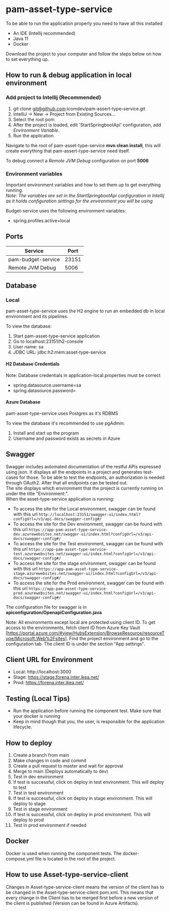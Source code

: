 # pam-asset-type-service

To be able to run the application properly you need to have all this installed

- An IDE (Intellij recommended)
- Java 11
- Docker

Download the project to your computer and follow the steps below on
how to set everything up.

## How to run & debug application in local environment
### Add project to Intellij (Recommended)

1. git clone git@github.com:icomdev/pam-assert-type-service.git
2. IntelliJ -> New -> Project from Existing Sources...
3. Select the root pom
4. After the project is loaded, edit 'StartSpringbootApi' configuration, add *Environment Variable*.
5. Run the application


Navigate to the root of pam-asset-type-service **mvn clean install**, this will create everything that pam-assert-type-service
need itself.

To debug connect a *Remote JVM Debug* configuration on port **5006**

### Environment variables

Important environment variables and how to set them up to get everything running.
<br> *Note: The variables are set in the StartSpringbootApi configuration in Intellij as it holds configuration settings for the environment you will be using*

Budget-service uses the following environment variables:
* spring.profiles.active=local

## Ports

| Service            | Port  |
|--------------------|-------|
| pam-budget-service | 23151 |
| Remote JVM Debug   | 5006  |


## Database

### Local

pam-asset-type-service uses the H2 engine to run an embedded db in local environment and its pipelines.

To view the database:

1. Start pam-asset-type-service application
2. Go to localhost:23151/h2-console
3. User name: sa
4. JDBC URL: jdbc:h2:mem:asset-type-service

#### H2 Database Credentials

Note: Database credentials in application-local.properties must be correct
* spring.datasource.username=sa
* spring.datasource.password=

#### Azure Database

pam-asset-type-service uses Postgres as it's RDBMS

To view the database it's recommended to use pgAdmin:

1. Install and start up the program
2. Username and password exists as secrets in Azure

## Swagger

Swagger includes automated documentation of the restful APIs expressed using json. It displays all the endpoints in a project and generates test-cases
for those. To be able to test the endpoints, an authorization is needed through OAuth2. After that all endpoints can be tested out.
<br>
The site displays which environment that the project is currently running on under the title "Environment:".
<br>
When the asset-type-service application is running:
* To access the site for the Local environment, swagger can be found with this url `http://localhost:23151/swagger-ui/index.html?configUrl=/v3/api-docs/swagger-config#/`
* To access the site for the Dev environment, swagger can be found with this url `https://app-pam-asset-type-service-dev.azurewebsites.net/swagger-ui/index.html?configUrl=/v3/api-docs/swagger-config#/`
* To access the site for the Test environment, swagger can be found with this url `https://app-pam-asset-type-service-test.azurewebsites.net/swagger-ui/index.html?configUrl=/v3/api-docs/swagger-config#/`
* To access the site for the stage environment, swagger can be found with this url `https://app-pam-asset-type-service-stage.azurewebsites.net/swagger-ui/index.html?configUrl=/v3/api-docs/swagger-config#/`
* To access the site for the Prod environment, swagger can be found with this url `https://app-pam-asset-type-service-prod.azurewebsites.net/swagger-ui/index.html?configUrl=/v3/api-docs/swagger-config#/`

The configuration file for swagger is in **apiconfiguration/OpenapiConfiguration.java**

Note: All environments except local are protected using client ID. To get access to the environments, fetch client ID from Azure Key Vault [https://portal.azure.com/#view/HubsExtension/BrowseResource/resourceType/Microsoft.Web%2Fsites]. Find the project environment and go to the configuration tab. The client ID is under the section "App settings".

## Client URL for Environment

* Local: http://localhost:3000
* Stage: https://stage.forena.inter.ikea.net/
* Prod: https://forena.inter.ikea.net/

## Testing (Local Tips)

* Run the application before running the component test. Make sure that your docker is running
* Keep in mind though that you, the user, is responsible for the application lifecycle.

## How to deploy

1. Create a branch from main
2. Make changes in code and commit
3. Create a pull request to master and wait for approval
4. Merge to main (Deploys automatically to dev)
5. Test in dev environment
6. If test is successful, click on deploy in test environment. This will deploy to test
7. Test in test environment
8. If test is successful, click on deploy in stage environment. This will deploy to stage
9. Test in stage environment
10. If test is successful, click on deploy in prod environment. This will deploy to prod
11. Test in prod environment if needed

## Docker

Docker is used when running the component tests. The docker-compose.yml file is located in the root of the project.

## How to use Asset-type-service-client

Changes in Asset-type-service-client means the version of the client has to be changed in the Asset-type-service-client pom.xml. This means that every change in the Client has to be merged first before a new version of the client is published (Version can be found in Azure Artifacts).
<br>

